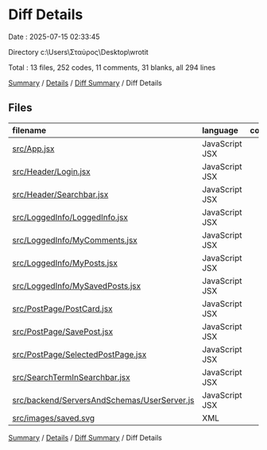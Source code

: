 # Diff Details

Date : 2025-07-15 02:33:45

Directory c:\\Users\\Σταύρος\\Desktop\\wrotit

Total : 13 files,  252 codes, 11 comments, 31 blanks, all 294 lines

[Summary](results.md) / [Details](details.md) / [Diff Summary](diff.md) / Diff Details

## Files
| filename | language | code | comment | blank | total |
| :--- | :--- | ---: | ---: | ---: | ---: |
| [src/App.jsx](/src/App.jsx) | JavaScript JSX | 17 | 0 | 0 | 17 |
| [src/Header/Login.jsx](/src/Header/Login.jsx) | JavaScript JSX | 4 | 2 | -1 | 5 |
| [src/Header/Searchbar.jsx](/src/Header/Searchbar.jsx) | JavaScript JSX | 1 | 2 | -2 | 1 |
| [src/LoggedInfo/LoggedInfo.jsx](/src/LoggedInfo/LoggedInfo.jsx) | JavaScript JSX | 1 | 0 | 0 | 1 |
| [src/LoggedInfo/MyComments.jsx](/src/LoggedInfo/MyComments.jsx) | JavaScript JSX | 54 | 5 | 18 | 77 |
| [src/LoggedInfo/MyPosts.jsx](/src/LoggedInfo/MyPosts.jsx) | JavaScript JSX | 2 | 0 | -1 | 1 |
| [src/LoggedInfo/MySavedPosts.jsx](/src/LoggedInfo/MySavedPosts.jsx) | JavaScript JSX | 64 | 1 | 4 | 69 |
| [src/PostPage/PostCard.jsx](/src/PostPage/PostCard.jsx) | JavaScript JSX | -7 | 0 | -4 | -11 |
| [src/PostPage/SavePost.jsx](/src/PostPage/SavePost.jsx) | JavaScript JSX | 74 | 0 | 12 | 86 |
| [src/PostPage/SelectedPostPage.jsx](/src/PostPage/SelectedPostPage.jsx) | JavaScript JSX | 0 | 0 | 1 | 1 |
| [src/SearchTermInSearchbar.jsx](/src/SearchTermInSearchbar.jsx) | JavaScript JSX | 3 | 0 | 1 | 4 |
| [src/backend/ServersAndSchemas/UserServer.js](/src/backend/ServersAndSchemas/UserServer.js) | JavaScript JSX | 24 | 0 | 3 | 27 |
| [src/images/saved.svg](/src/images/saved.svg) | XML | 15 | 1 | 0 | 16 |

[Summary](results.md) / [Details](details.md) / [Diff Summary](diff.md) / Diff Details